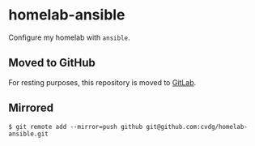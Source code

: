 # homelab-ansible

Configure my homelab with `ansible`.

## Moved to GitHub

For resting purposes, this repository is moved to
[GitLab](https://gitlab.com/homelab-griend.dev/homelab-ansible).

## Mirrored

```shell
$ git remote add --mirror=push github git@github.com:cvdg/homelab-ansible.git
```
